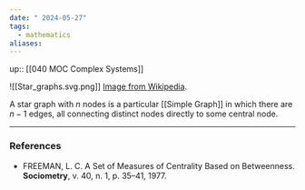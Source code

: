 ```yaml
---
date: " 2024-05-27"
tags:
  - mathematics
aliases:
---
```


up:: [[040 MOC Complex Systems]]

![[Star_graphs.svg.png]]
[Image from Wikipedia](<https://en.wikipedia.org/wiki/Star_(graph_theory)>).

A star graph with $n$ nodes is a particular [[Simple Graph]] in which there are $n-1$ edges, all connecting distinct nodes directly to some central node.

---
### References
- FREEMAN, L. C. A Set of Measures of Centrality Based on Betweenness. **Sociometry**, v. 40, n. 1, p. 35–41, 1977.